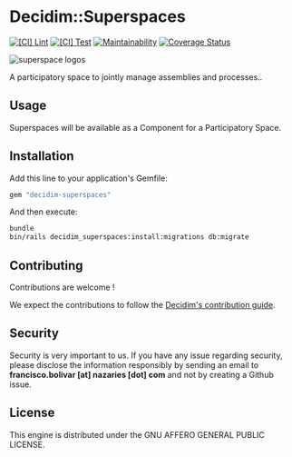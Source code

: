 # Decidim::Superspaces

[![[CI] Lint](https://github.com/Platoniq/decidim-superspace/actions/workflows/lint.yml/badge.svg)](https://github.com/Platoniq/decidim-superspace/actions/workflows/lint.yml)
[![[CI] Test](https://github.com/Platoniq/decidim-superspace/actions/workflows/test.yml/badge.svg)](https://github.com/Platoniq/decidim-superspace/actions/workflows/test.yml)
[![Maintainability](https://api.codeclimate.com/v1/badges/4d96d91a7d3b46294299/maintainability)](https://codeclimate.com/github/Platoniq/decidim-superspace/maintainability)
[![Coverage Status](https://coveralls.io/repos/github/Platoniq/decidim-superspace/badge.svg?branch=main)](https://coveralls.io/github/Platoniq/decidim-superspace?branch=main)

![superspace logos](https://github.com/user-attachments/assets/f4d82284-7a99-4b4b-b34d-ad92b427e036)

A participatory space to jointly manage assemblies and processes..

## Usage

Superspaces will be available as a Component for a Participatory
Space.

## Installation

Add this line to your application's Gemfile:

```ruby
gem "decidim-superspaces"
```

And then execute:

```bash
bundle
bin/rails decidim_superspaces:install:migrations db:migrate
```

## Contributing

Contributions are welcome !

We expect the contributions to follow the [Decidim's contribution guide](https://github.com/decidim/decidim/blob/develop/CONTRIBUTING.adoc).

## Security

Security is very important to us. If you have any issue regarding security, please disclose the information responsibly by sending an email to __francisco.bolivar [at] nazaries [dot] com__ and not by creating a Github issue.

## License

This engine is distributed under the GNU AFFERO GENERAL PUBLIC LICENSE.
